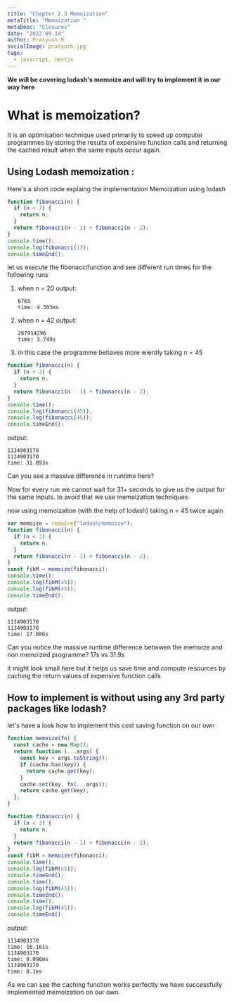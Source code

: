 ```yaml
---
title: "Chapter 2.3 Memoization"
metaTitle: "Memoization "
metaDesc: "Closures"
date: "2022-09-14"
author: Pratyush M
socialImage: pratyush.jpg
tags:
  - javscript, nextjs
---
```


**We will be covering lodash's memoize and will try to implement it in our way here**

# What is memoization?

It is an optimisation technique used primarily to speed up computer programmes by storing the results of expensive function calls and returning the cached result when the same inputs occur again.

## Using Lodash memoization :

Here's a short code explaing the implementation Memoization using lodash

```js
function fibonacci(n) {
  if (n < 2) {
    return n;
  }
  return fibonacci(n - 1) + fibonacci(n - 2);
}
console.time();
console.log(fibonacci(1));
console.timeEnd();
```

let us execute the fibonaccifunction and see different run times for the following runs

1. when n = 20
   output:

   ```
   6765
   time: 4.303ms
   ```

2. when n = 42
   output:

   ```
   267914296
   time: 3.749s
   ```

3. in this case the programme behaves more wierdly taking n = 45

```js
function fibonacci(n) {
  if (n < 2) {
    return n;
  }
  return fibonacci(n - 1) + fibonacci(n - 2);
}
console.time();
console.log(fibonacci(45));
console.log(fibonacci(45));
console.timeEnd();
```

output:

```
1134903170
1134903170
time: 31.893s
```

Can you see a massive difference in runtime here?

Now for every run we cannot wait for 31+ seconds to give us the output for the same inputs. to avoid that we use memoization techniques

now using memoization (with the help of lodash)
taking n = 45 twice again

```js
var memoize = require("lodash/memoize");
function fibonacci(n) {
  if (n < 2) {
    return n;
  }
  return fibonacci(n - 1) + fibonacci(n - 2);
}
const fibM = memoize(fibonacci);
console.time();
console.log(fibM(45));
console.log(fibM(45));
console.timeEnd();
```

output:

```
1134903170
1134903170
time: 17.086s
```

Can you notice the massive runtime difference betwwen the memoize and non memoized programme?
17s vs 31.9s

it might look small here but it helps us save time and compute resources by caching the return values of expensive function calls

## How to implement is without using any 3rd party packages like lodash?

let's have a look how to implement this cost saving function on our own

```js
function memoize(fn) {
  const cache = new Map();
  return function (...args) {
    const key = args.toString();
    if (cache.has(key)) {
      return cache.get(key);
    }
    cache.set(key, fn(...args));
    return cache.get(key);
  };
}

function fibonacci(n) {
  if (n < 2) {
    return n;
  }
  return fibonacci(n - 1) + fibonacci(n - 2);
}
const fibM = memoize(fibonacci);
console.time();
console.log(fibM(45));
console.timeEnd();
console.time();
console.log(fibM(45));
console.timeEnd();
console.time();
console.log(fibM(45));
console.timeEnd();
```

output:

```
1134903170
time: 16.161s
1134903170
time: 0.096ms
1134903170
time: 0.1ms
```

As we can see the caching function works perfectly we have successfully implemented memoization on our own.
